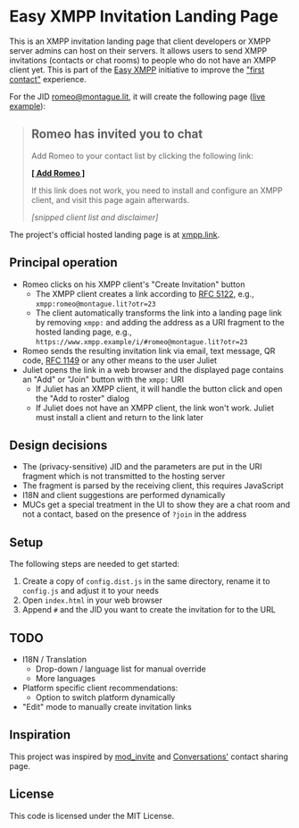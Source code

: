 # Easy XMPP Invitation Landing Page

This is an XMPP invitation landing page that client developers or XMPP server
admins can host on their servers. It allows users to send XMPP invitations
(contacts or chat rooms) to people who do not have an XMPP client yet. This is
part of the [Easy XMPP](https://wiki.xmpp.org/web/Easy_XMPP) initiative to
improve the ["first contact"](https://wiki.xmpp.org/web/Easy_Onboarding#First_Contact)
experience.

For the JID romeo@montague.lit, it will create the following page ([live example](https://xmpp.link/#romeo@montague.lit)):

> ## Romeo has invited you to chat
> 
> Add Romeo to your contact list by clicking the following link:
>
>   [**[ Add Romeo ]**](https://xmpp.link/#romeo@montague.lit)
> 
> If this link does not work, you need to install and configure an XMPP client, and visit this page again afterwards.
> 
> *[snipped client list and disclaimer]*

The project's official hosted landing page is at [xmpp.link](https://xmpp.link/).

## Principal operation

 * Romeo clicks on his XMPP client's "Create Invitation" button
    * The XMPP client creates a link according to [RFC 5122](https://datatracker.ietf.org/doc/html/rfc5122), e.g., `xmpp:romeo@montague.lit?otr=23`
    * The client automatically transforms the link into a landing page link by removing `xmpp:` and adding the address as a URI fragment to the hosted landing page, e.g., `https://www.xmpp.example/i/#romeo@montague.lit?otr=23`
 * Romeo sends the resulting invitation link via email, text message, QR code, [RFC 1149](https://datatracker.ietf.org/doc/html/rfc1149) or any other means to the user Juliet
 * Juliet opens the link in a web browser and the displayed page contains an "Add" or "Join" button with the `xmpp:` URI
   * If Juliet has an XMPP client, it will handle the button click and open the "Add to roster" dialog
   * If Juliet does not have an XMPP client, the link won't work. Juliet must install a client and return to the link later

## Design decisions

 * The (privacy-sensitive) JID and the parameters are put in the URI fragment which is not transmitted to the hosting server
 * The fragment is parsed by the receiving client, this requires JavaScript
 * I18N and client suggestions are performed dynamically
 * MUCs get a special treatment in the UI to show they are a chat room and not a contact, based on the presence of `?join` in the address

## Setup

The following steps are needed to get started:

1. Create a copy of `config.dist.js` in the same directory, rename it to `config.js` and adjust it to your needs
1. Open `index.html` in your web browser
1. Append `#` and the JID you want to create the invitation for to the URL

## TODO

 * I18N / Translation
   * Drop-down / language list for manual override
   * More languages
 * Platform specific client recommendations:
   * Option to switch platform dynamically
 * "Edit" mode to manually create invitation links

## Inspiration

This project was inspired by
[mod_invite](https://modules.prosody.im/mod_invite.html) and
[Conversations'](https://conversations.im/) contact sharing page.

## License

This code is licensed under the MIT License.
